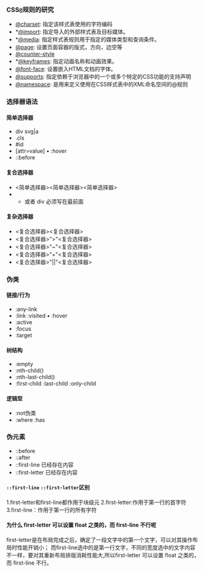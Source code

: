 ### CSS`@`规则的研究


- [@charset](https://www.w3.org/TR/css-syntax-3/): 指定该样式表使用的字符编码
- *[@import](https://www.w3.org/TR/css-cascade-4/): 指定导入的外部样式表及目标媒体。
- *[@media](https://www.w3.org/TR/css3-conditional/): 指定样式表规则用于指定的媒体类型和查询条件。
- [@page](https://www.w3.org/TR/css-page-3/): 设置页面容器的版式，方向，边空等
- [@counter-style](https://www.w3.org/TR/css-counter-styles-3)
- *[@keyframes](https://www.w3.org/TR/css-animations-1/): 指定动画名称和动画效果。
- [@font-face](https://www.w3.org/TR/css-fonts-3/): 设置嵌入HTML文档的字体。
- [@supports](https://www.w3.org/TR/css3-conditional/): 指定依赖于浏览器中的一个或多个特定的CSS功能的支持声明
- [@namespace](https://www.w3.org/TR/css-namespaces-3/): 是用来定义使用在CSS样式表中的XML命名空间的@规则


### 选择器语法

#### 简单选择器

- div svg|a
- .cls
- #id
- [attr=value] • :hover
- ::before

#### 复合选择器

- <简单选择器><简单选择器><简单选择器> 
- * 或者 div 必须写在最前面


#### 复杂选择器

- <复合选择器><sp><复合选择器>
- <复合选择器>">"<复合选择器>
- <复合选择器>"~"<复合选择器>
- <复合选择器>"+"<复合选择器>
- <复合选择器>"||"<复合选择器>


### 伪类

#### 链接/行为

- :any-link
- :link :visited • :hover
- :active
- :focus
- :target


#### 树结构

- :empty
- :nth-child()
- :nth-last-child()
- :first-child :last-child :only-child

#### 逻辑型

- :not伪类
- :where :has

### 伪元素

- ::before
- ::after
- ::first-line 已经存在内容
- ::first-letter 已经存在内容

#### `::first-line` `::first-letter`区别

1.first-letter和first-line都作用于块级元
2.first-letter:作用于第一行的首字符
3.first-line：作用于第一行的所有字符


#### 为什么 first-letter 可以设置 float 之类的，而 first-line 不行呢


first-letter是在布局完成之后，确定了一段文字中的第一个文字，可以对其操作布局时性能开销小；
而first-line选中的是第一行文字，不同的宽度选中的文字内容不一样，要对其重新布局排版消耗性能大,所以first-letter 可以设置 float 之类的，而 first-line 不行。





